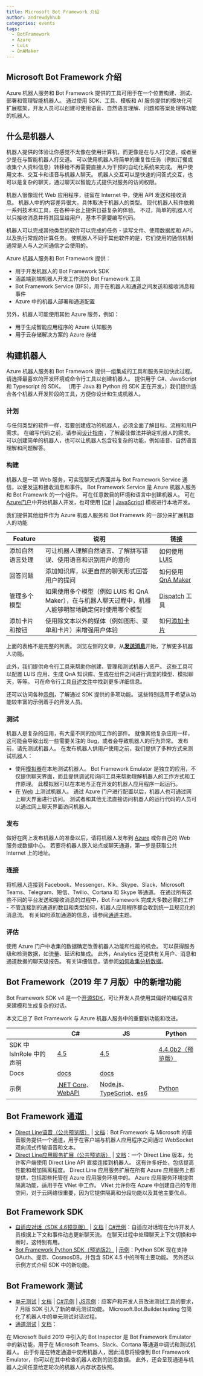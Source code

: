 ```yaml
---
title: Microsoft Bot Framework 介绍
author: andrewdyhhub
categories: events
tags:
  - BotFramework
  - Azure
  - Luis
  - QnAMaker
---
```


## Microsoft Bot Framework 介绍

Azure 机器人服务和 Bot Framework 提供的工具可用于在一个位置构建、测试、部署和管理智能机器人。 通过使用 SDK、工具、模板和 AI 服务提供的模块化可扩展框架，开发人员可以创建可使用语音、自然语言理解、问题和答案处理等功能的机器人。

## 什么是机器人

机器人提供的体验让你感觉不太像在使用计算机，而更像是在与人打交道，或者至少是在与智能机器人打交道。 可以使用机器人将简单的重复性任务（例如订餐或收集个人资料信息）转移给不再需要直接人为干预的自动化系统来完成。 用户使用文本、交互卡和语音与机器人聊天。 机器人交互可以是快速的问答式交互，也可以是复杂的聊天，通过聊天以智能方式提供对服务的访问权限。

机器人很像现代 Web 应用程序，驻留在 Internet 中，使用 API 发送和接收消息。 机器人中的内容差异很大，具体取决于机器人的类型。 现代机器人软件依赖一系列技术和工具，在各种平台上提供日益复杂的体验。 不过，简单的机器人可以只接收消息并将其回显给用户，基本不需要编写代码。

机器人可以完成其他类型的软件可以完成的任务 - 读写文件、使用数据库和 API，以及执行常规的计算任务。 使机器人不同于其他软件的是，它们使用的通信机制通常是人与人之间通信才会使用的。

Azure 机器人服务和 Bot Framework 提供：

- 用于开发机器人的 Bot Framework SDK
- 涵盖端到端机器人开发工作流的 Bot Framework 工具
- Bot Framework Service (BFS)，用于在机器人和通道之间发送和接收消息和事件
- Azure 中的机器人部署和通道配置

另外，机器人可能使用其他 Azure 服务，例如：

- 用于生成智能应用程序的 Azure 认知服务
- 用于云存储解决方案的 Azure 存储

## 构建机器人

Azure 机器人服务和 Bot Framework 提供一组集成的工具和服务来加快此过程。 请选择最喜欢的开发环境或命令行工具以创建机器人。 提供用于 C#、JavaScript 和 Typescript 的 SDK。 （用于 Java 和 Python 的 SDK 正在开发。）我们提供适合各个机器人开发阶段的工具，方便你设计和生成机器人。

### 计划

与任何类型的软件一样，若要创建成功的机器人，必须全面了解目标、流程和用户需求。 在编写代码之前，请参阅[设计指南](https://docs.microsoft.com/zh-cn/azure/bot-service/bot-service-design-principles?view=azure-bot-service-4.0) ，了解最佳做法并确定机器人的需求。 可以创建简单的机器人，也可以让机器人包含较复杂的功能，例如语音、自然语言理解和问题解答。

### 构建

机器人是一项 Web 服务，可实现聊天式界面并与 Bot Framework Service 通信，以便发送和接收消息和事件。 Bot Framework Service 是 Azure 机器人服务和 Bot Framewrk 的一个组件。 可在任意数目的环境和语言中创建机器人。 可在 [Azure](https://docs.microsoft.com/zh-cn/azure/bot-service/bot-service-quickstart?view=azure-bot-service-4.0)[门户](https://docs.microsoft.com/zh-cn/azure/bot-service/bot-service-quickstart?view=azure-bot-service-4.0)中开始机器人开发，也可使用 [[C#](https://docs.microsoft.com/zh-cn/azure/bot-service/dotnet/bot-builder-dotnet-sdk-quickstart?view=azure-bot-service-4.0) | [JavaScript](https://docs.microsoft.com/zh-cn/azure/bot-service/javascript/bot-builder-javascript-quickstart?view=azure-bot-service-4.0)] 模板进行本地开发。

我们提供其他组件作为 Azure 机器人服务和 Bot Framewrk 的一部分来扩展机器人的功能

| **Feature** | **说明** | **链接** |
| --- | --- | --- |
| 添加自然语言处理 | 可让机器人理解自然语言、了解拼写错误、使用语音和识别用户的意向 | 如何使用 [LUIS](https://docs.microsoft.com/zh-cn/azure/bot-service/bot-builder-howto-v4-luis?view=azure-bot-service-4.0) |
| 回答问题 | 添加知识库，以更自然的聊天形式回答用户的提问 | 如何使用 [QnA Maker](https://docs.microsoft.com/zh-cn/azure/bot-service/bot-builder-howto-qna?view=azure-bot-service-4.0) |
| 管理多个模型 | 如果使用多个模型（例如 LUIS 和 QnA Maker），在与机器人聊天过程中，机器人能够明智地确定何时使用哪个模型 | [Dispatch](https://docs.microsoft.com/zh-cn/azure/bot-service/bot-builder-tutorial-dispatch?view=azure-bot-service-4.0) 工具 |
| 添加卡片和按钮 | 使用除文本以外的媒体（例如图形、菜单和卡片）来增强用户体验 | 如何[添加卡片](https://docs.microsoft.com/zh-cn/azure/bot-service/bot-builder-howto-add-media-attachments?view=azure-bot-service-4.0) |

上面的表格不是完整的列表。 浏览左侧的文章，从[**发送消息**](https://docs.microsoft.com/zh-cn/azure/bot-service/bot-builder-howto-send-messages?view=azure-bot-service-4.0)开始，了解更多机器人功能。

此外，我们提供命令行工具来帮助你创建、管理和测试机器人资产。 这些工具可以配置 LUIS 应用、生成 QnA 知识库、生成在组件之间进行调度的模型、模拟聊天，等等。 可在命令行工具[自述文件](https://aka.ms/botbuilder-tools-readme)中找到更多详细信息。

还可以访问各种[示例](https://github.com/microsoft/botbuilder-samples)，了解通过 SDK 提供的多项功能。 这些特别适用于希望从功能较丰富的示例着手的开发人员。

### 测试

机器人是复杂的应用，有大量不同的协同工作的部件。 就像其他复杂应用一样，这可能会导致出现一些需要关注的 Bug，或者会导致机器人的行为异常。 发布前，请先测试机器人。 在发布机器人供用户使用之前，我们提供了多种方式来测试机器人：

- 使用[模拟器](https://docs.microsoft.com/zh-cn/azure/bot-service/bot-service-debug-emulator?view=azure-bot-service-4.0)在本地测试机器人。 Bot Framework Emulator 是独立的应用，不仅提供聊天界面，而且提供调试和询问工具来帮助理解机器人的工作方式和工作原理。 此模拟器可以在本地与正在开发的机器人应用程序一起运行。
- 在 [Web](https://docs.microsoft.com/zh-cn/azure/bot-service/bot-service-manage-test-webchat?view=azure-bot-service-4.0) 上测试机器人。 通过 Azure 门户进行配置以后，机器人也可通过网上聊天界面进行访问。 测试者和其他无法直接访问机器人的运行代码的人员可以通过网上聊天界面访问机器人。

### 发布

做好在网上发布机器人的准备以后，请将机器人发布到 [Azure](https://docs.microsoft.com/zh-cn/azure/bot-service/bot-builder-howto-deploy-azure?view=azure-bot-service-4.0) 或你自己的 Web 服务或数据中心。 若要将机器人嵌入站点或聊天通道，第一步是获取公共 Internet 上的地址。

### 连接

将机器人连接到 Facebook、Messenger、Kik、Skype、Slack、Microsoft Teams、Telegram、短信、Twilio、Cortana 和 Skype 等通道。 在通过所有这些不同的平台发送和接收消息的过程中，Bot Framework 完成大多数必需的工作 - 不管连接到的通道的数目和类型如何，机器人应用程序都会收到统一且规范化的消息流。 有关如何添加通道的信息，请参阅[通道](https://docs.microsoft.com/zh-cn/azure/bot-service/bot-service-manage-channels?view=azure-bot-service-4.0)主题。

### 评估

使用 Azure 门户中收集的数据确定改善机器人功能和性能的机会。 可以获得服务级和检测数据，如流量、延迟和集成。 此外，Analytics 还提供有关用户、消息和通道数据的聊天级报告。 有关详细信息，请参阅[如何收集分析数据](https://docs.microsoft.com/zh-cn/azure/bot-service/bot-service-manage-analytics?view=azure-bot-service-4.0)。

## Bot Framework（2019 年 7 月版）中的新增功能

Bot Framework SDK v4 是一个[开源](https://github.com/microsoft/botframework-sdk/#readme)[SDK](https://github.com/microsoft/botframework-sdk/#readme)，可让开发人员使用其偏好的编程语言来建模和生成复杂的对话。

本文汇总了 Bot Framework 与 Azure 机器人服务中的重要新功能和改进。

|   | **C#** | **JS** | **Python** |
| --- | --- | --- | --- |
| SDK 中 IsInRole 中的声明 | [4.5](https://github.com/Microsoft/botbuilder-dotnet/#packages) | [4.5](https://github.com/Microsoft/botbuilder-js#packages) | [4.4.0b2](https://github.com/Microsoft/botbuilder-python#packages)[（预览版）](https://github.com/Microsoft/botbuilder-python#packages) |
| Docs | [docs](https://docs.microsoft.com/azure/bot-service/?view=azure-bot-service-4.0) | [docs](https://docs.microsoft.com/azure/bot-service/?view=azure-bot-service-4.0) |   |
| 示例 | [.NET Core](https://github.com/Microsoft/BotBuilder-Samples/tree/master/samples/csharp_dotnetcore)、[WebAPI](https://github.com/Microsoft/BotBuilder-Samples/tree/master/samples/csharp_webapi) | [Node.js](https://github.com/Microsoft/BotBuilder-Samples/tree/master/samples/javascript_nodejs)、[TypeScript](https://github.com/Microsoft/BotBuilder-Samples/tree/master/samples/javascript_typescript)、[es6](https://github.com/Microsoft/BotBuilder-Samples/tree/master/samples/javascript_es6) | [Python](https://github.com/Microsoft/botbuilder-python/tree/master/samples) |

## Bot Framework 通道

- [Direct Line](https://aka.ms/streaming-extensions)[语音（公共预览版）](https://aka.ms/streaming-extensions) | [文档](https://docs.microsoft.com/azure/bot-service/directline-speech-bot?view=azure-bot-service-4.0)：Bot Framework 与 Microsoft 的语音服务提供一个通道，用于在客户端与机器人应用程序之间通过 WebSocket 双向流式传输语音和文本。
- [Direct Line](https://portal.azure.com/)[应用服务扩展（公共预览版）](https://portal.azure.com/) | [文档](https://aka.ms/directline-ase)：一个 Direct Line 版本，允许客户端使用 Direct Line API 直接连接到机器人。 这有许多好处，包括提高性能和增加隔离程度。 Direct Line 应用服务扩展在所有 Azure 应用服务上都提供，包括那些托管在 Azure 应用服务环境中的。 Azure 应用服务环境提供隔离功能，适用于在 VNet 中工作。 VNet 允许你在 Azure 中创建自己的专用空间，对于云网络很重要，因为它提供隔离和分段功能以及其他主要优点。

## Bot Framework SDK

- [自适应对话（](https://github.com/Microsoft/BotBuilder-Samples/tree/master/experimental/adaptive-dialog#readme)[SDK 4.6](https://github.com/Microsoft/BotBuilder-Samples/tree/master/experimental/adaptive-dialog#readme)[预览版）](https://github.com/Microsoft/BotBuilder-Samples/tree/master/experimental/adaptive-dialog#readme) | [文档](https://github.com/Microsoft/BotBuilder-Samples/tree/master/experimental/adaptive-dialog/docs) | [C#](https://github.com/Microsoft/BotBuilder-Samples/tree/master/experimental/adaptive-dialog/csharp_dotnetcore)[示例](https://github.com/Microsoft/BotBuilder-Samples/tree/master/experimental/adaptive-dialog/csharp_dotnetcore)：自适应对话现在允许开发人员根据上下文和事件动态更新聊天流。 在聊天过程中处理聊天上下文切换和中断时，这特别有用。
- [Bot Framework Python SDK](https://github.com/microsoft/botbuilder-python)[（预览版](https://github.com/microsoft/botbuilder-python)[2](https://github.com/microsoft/botbuilder-python)[）](https://github.com/microsoft/botbuilder-python) | [示例](https://github.com/Microsoft/botbuilder-python/tree/master/samples)：Python SDK 现在支持 OAuth、提示、CosmosDB，并包含 SDK 4.5 中的所有主要功能。 另外还以示例方式介绍 SDK 中的新功能。

## Bot Framework 测试

- [单元测试](http://aka.ms/bot-test-package) | [文档](https://aka.ms/testing-framework) | [C#](https://aka.ms/corebot-test)[示例](https://aka.ms/corebot-test) | [JS](https://aka.ms/js-core-test-sample)[示例](https://aka.ms/js-core-test-sample)：应客户和开发人员改进测试工具的要求，7 月版 SDK 引入了新的单元测试功能。 Microsoft.Bot.Builder.testing 包简化了机器人中的单元测试对话过程。
- [通道测试](https://github.com/Microsoft/BotFramework-Emulator/releases) | [文档](https://aka.ms/channel-testing)：

在 Microsoft Build 2019 中引入的 Bot Inspector 是 Bot Framework Emulator 中的新功能，用于在 Microsoft Teams、Slack、Cortana 等通道中调试和测试机器人。 由于你是在特定通道中使用机器人，因此消息将镜像到 Bot Framework Emulator，你可以在其中检查机器人收到的消息数据。 此外，还会呈现通道与机器人之间任意给定轮次的机器人内存状态快照。
